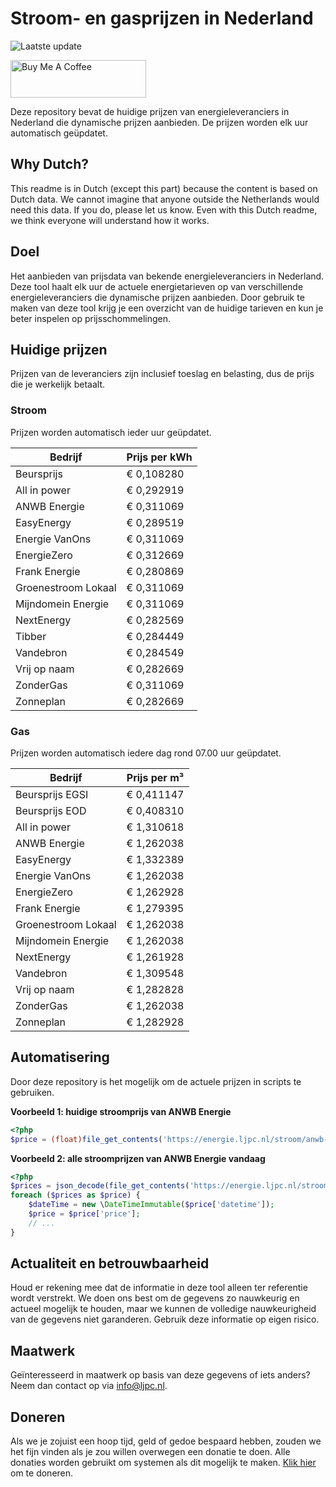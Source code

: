 # Stroom- en gasprijzen in Nederland

![Laatste update](https://img.shields.io/badge/laatste%20update-2024--11--11%2010%3A00%20CET-brightgreen)

<a href="https://www.buymeacoffee.com/Lars-" target="_blank"><img src="https://cdn.buymeacoffee.com/buttons/v2/default-orange.png" alt="Buy Me A Coffee" height="60" style="height: 60px !important;width: 217px !important;" ></a>

Deze repository bevat de huidige prijzen van energieleveranciers in Nederland die dynamische prijzen aanbieden. De prijzen worden elk uur automatisch geüpdatet.

## Why Dutch?

This readme is in Dutch (except this part) because the content is based on Dutch data. We cannot imagine that anyone outside the Netherlands would need this data. If you do, please let us know. Even with this Dutch readme, we think
everyone will understand how it works.

## Doel

Het aanbieden van prijsdata van bekende energieleveranciers in Nederland. Deze tool haalt elk uur de actuele energietarieven op van verschillende energieleveranciers die dynamische prijzen aanbieden. Door gebruik te maken van deze tool
krijg je een overzicht van de huidige tarieven en kun je beter inspelen op prijsschommelingen.

## Huidige prijzen

Prijzen van de leveranciers zijn inclusief toeslag en belasting, dus de prijs die je werkelijk betaalt.

### Stroom

Prijzen worden automatisch ieder uur geüpdatet.

 Bedrijf | Prijs per kWh 
---------|---------------
Beursprijs | € 0,108280
All in power | € 0,292919
ANWB Energie | € 0,311069
EasyEnergy | € 0,289519
Energie VanOns | € 0,311069
EnergieZero | € 0,312669
Frank Energie | € 0,280869
Groenestroom Lokaal | € 0,311069
Mijndomein Energie | € 0,311069
NextEnergy | € 0,282569
Tibber | € 0,284449
Vandebron | € 0,284549
Vrij op naam | € 0,282669
ZonderGas | € 0,311069
Zonneplan | € 0,282669


### Gas

Prijzen worden automatisch iedere dag rond 07.00 uur geüpdatet.

 Bedrijf | Prijs per m³ 
---------|--------------
Beursprijs EGSI | € 0,411147
Beursprijs EOD | € 0,408310
All in power | € 1,310618
ANWB Energie | € 1,262038
EasyEnergy | € 1,332389
Energie VanOns | € 1,262038
EnergieZero | € 1,262928
Frank Energie | € 1,279395
Groenestroom Lokaal | € 1,262038
Mijndomein Energie | € 1,262038
NextEnergy | € 1,261928
Vandebron | € 1,309548
Vrij op naam | € 1,282828
ZonderGas | € 1,262038
Zonneplan | € 1,282928


## Automatisering

Door deze repository is het mogelijk om de actuele prijzen in scripts te gebruiken.

**Voorbeeld 1: huidige stroomprijs van ANWB Energie**

```php
<?php
$price = (float)file_get_contents('https://energie.ljpc.nl/stroom/anwb-energie-nu.txt');

```

**Voorbeeld 2: alle stroomprijzen van ANWB Energie vandaag**

```php
<?php
$prices = json_decode(file_get_contents('https://energie.ljpc.nl/stroom/all-in-power-vandaag.json'),true);
foreach ($prices as $price) {
    $dateTime = new \DateTimeImmutable($price['datetime']);
    $price = $price['price'];
    // ...
}
```

## Actualiteit en betrouwbaarheid

Houd er rekening mee dat de informatie in deze tool alleen ter referentie wordt verstrekt. We doen ons best om de gegevens zo nauwkeurig en actueel mogelijk te houden, maar we kunnen de volledige nauwkeurigheid van de gegevens niet
garanderen. Gebruik deze informatie op eigen risico.

## Maatwerk

Geïnteresseerd in maatwerk op basis van deze gegevens of iets anders? Neem dan contact op
via [info@ljpc.nl](mailto:info@ljpc.nl?subject=Energie%20prijzen).

## Doneren

Als we je zojuist een hoop tijd, geld of gedoe bespaard hebben, zouden we het fijn vinden als je zou willen overwegen een
donatie te doen. Alle donaties worden gebruikt om systemen als dit mogelijk te
maken. [Klik hier](https://www.buymeacoffee.com/Lars-) om te doneren.
